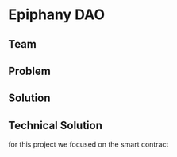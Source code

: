 # Epiphany DAO

## Team

## Problem

## Solution

## Technical Solution

for this project we focused on the smart contract
